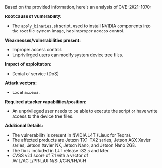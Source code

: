 Based on the provided information, here's an analysis of CVE-2021-1070:

**Root cause of vulnerability:**
- The `apply_binaries.sh` script, used to install NVIDIA components into the root file system image, has improper access control.

**Weaknesses/vulnerabilities present:**
- Improper access control.
- Unprivileged users can modify system device tree files.

**Impact of exploitation:**
- Denial of service (DoS).

**Attack vectors:**
- Local access.

**Required attacker capabilities/position:**
- An unprivileged user needs to be able to execute the script or have write access to the device tree files.

**Additional Details:**
- The vulnerability is present in NVIDIA L4T (Linux for Tegra).
- The affected products are Jetson TX1, TX2 series, Jetson AGX Xavier series, Jetson Xavier NX, Jetson Nano, and Jetson Nano 2GB.
- The fix is included in L4T release r32.5 and later.
- CVSS v3.1 score of 7.1 with a vector of AV:L/AC:L/PR:L/UI:N/S:U/C:N/I:H/A:H